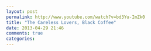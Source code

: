 ```yaml
---
layout: post
permalink: http://www.youtube.com/watch?v=bd3Yu-ImZk0
title: "The Careless Lovers, Black Coffee"
date: 2013-04-29 21:46
comments: true
categories: 
---
```

